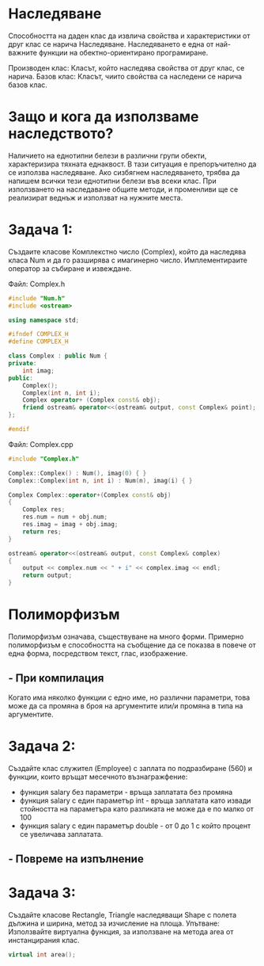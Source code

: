 # Наследяване

Способността на даден клас да извлича свойства и характеристики от друг клас се нарича Наследяване. 
Наследяването е една от най-важните функции на обектно-ориентирано програмиране.

Производен клас: Класът, който наследява свойства от друг клас, се нарича.
Базов клас: Класът, чиито свойства са наследени се нарича базов клас.

# Защо и кога да използваме наследството?

Наличието на еднотипни белези в различни групи обекти, характеризира тяхната еднаквост. В тази ситуация е препоръчително да се използва наследяване.
Ако сизбягнем наследяването, трябва да напишем всички тези еднотипни белези във всеки клас. При използването на наследаване общите методи, 
и променливи ще се реализират веднъж и използват на нужните места.

# Задача 1:

Създаите класове Комплекстно число (Complex), който да наследява класа Num и да го разширява с имагинерно число. Имплементираите оператор за събиране и извеждане.

Файл: Complex.h

```cpp
#include "Num.h"
#include <ostream>

using namespace std;

#ifndef COMPLEX_H 
#define COMPLEX_H 

class Complex : public Num {
private:
	int imag;
public:
	Complex();
	Complex(int n, int i);
	Complex operator+ (Complex const& obj);
	friend ostream& operator<<(ostream& output, const Complex& point);
};

#endif
```
Файл: Complex.cpp

```cpp
#include "Complex.h"

Complex::Complex() : Num(), imag(0) { }
Complex::Complex(int n, int i) : Num(n), imag(i) { }

Complex Complex::operator+(Complex const& obj)
{
	Complex res;
	res.num = num + obj.num;
	res.imag = imag + obj.imag;
	return res;
}

ostream& operator<<(ostream& output, const Complex& complex)
{
	output << complex.num << " + i" << complex.imag << endl;
	return output;
}
```

# Полиморфизъм

Полиморфизъм означава, съществуване на много форми. Примерно полиморфизъм е способността на съобщение да се показва в повече от една форма, посредством текст, глас, изображение.

## - При компилация

Когато има няколко функции с едно име, но различни параметри, това може да са промяна в броя на аргументите или/и промяна в типа на аргументите.

# Задача 2:

Създайте клас служител (Employee) с заплата по подразбиране (560) и функции, които връщат месечното възнагражфение:
- функция salary без параметри - връща заплатата без промяна
- функция salary с един параметър int - връща заплатата като извади стойността на параметъра като разликата не може да е по малко от 100
- функция salary с един параметър double - от 0 до 1 с който процент се увеличава заплатата.

## - Повреме на изпълнение

# Задача 3:

Създайте класове Rectangle, Triangle наследяващи Shape с полета дължина и ширина, метод за изчисление на площа.
Упътване: Използвайте виртуална функция, за използване на метода area от инстанцирания клас.

```cpp
virtual int area();
```
